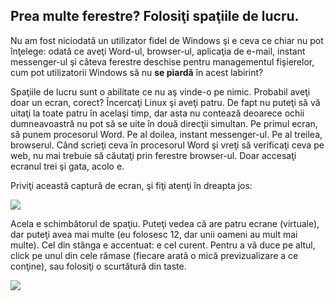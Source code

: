 <?php require("../../entete.php"); ?> <?php require("../../base.php"); ?> <?php require("../../fonctions.php"); ?>

<div id="corps">

<h2>Prea multe ferestre? Folosiţi spaţiile de lucru.</h2>

<p>Nu am fost niciodată un utilizator fidel de Windows şi e ceva ce chiar
nu pot înţelege: odată ce aveţi Word-ul, browser-ul, aplicaţia de e-mail,
instant messenger-ul şi câteva ferestre deschise pentru managementul fişierelor,
cum pot utilizatorii Windows să nu <b>se piardă</b> în acest labirint?</p>
<p>Spaţiile de lucru sunt o abilitate ce nu aş vinde-o pe nimic. Probabil aveţi
doar un ecran, corect? Încercaţi Linux şi aveţi patru. De fapt nu puteţi să vă
uitaţi la toate patru în acelaşi timp, dar asta nu contează deoarece ochii
dumneavoastră nu pot să se uite în două direcţii simultan. Pe primul ecran, să punem
procesorul Word. Pe al doilea, instant messenger-ul. Pe al treilea, browserul.
Când scrieţi ceva în procesorul Word şi vreţi să verificaţi ceva pe web, nu mai trebuie
să căutaţi prin ferestre browser-ul. Doar accesaţi ecranul trei şi gata, acolo e.</p>
<p>Priviţi această captură de ecran, şi fiţi atenţi în dreapta jos:</p>


<img src="Images/workspaces.png" border="0"/>

<p>Acela e schimbătorul de spaţiu. Puteţi vedea că are patru ecrane (virtuale),
dar puteţi avea mai multe (eu folosesc 12, dar unii oameni au mult mai multe). Cel din stânga e
accentuat: e cel curent. Pentru a vă duce pe altul, click pe unul din cele rămase (fiecare arată
o mică previzualizare a ce conţine), sau folosiţi o scurtătură din taste.</p>

<img src="Images/workspaces_full.png" border="0"/>

</div>
</body>
</html>
